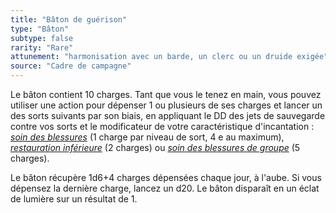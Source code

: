 ```yaml
---
title: "Bâton de guérison"
type: "Bâton"
subtype: false
rarity: "Rare"
attunement: "harmonisation avec un barde, un clerc ou un druide exigée"
source: "Cadre de campagne"
---
```

Le bâton contient 10 charges. Tant que vous le tenez en main, vous pouvez utiliser une action pour dépenser 1 ou plusieurs de ses charges et lancer un des sorts suivants par son biais, en appliquant le DD des jets de sauvegarde contre vos sorts et le modificateur de votre caractéristique d'incantation : [_soin des blessures_](/grimoire/soin-des-blessures) (1 charge par niveau de sort, 4 e au maximum), [_restauration inférieure_](/grimoire/restauration-inferieure) (2 charges) ou [_soin des blessures de groupe_](/grimoire/soin-des-blessures-de-groupe) (5 charges).

Le bâton récupère 1d6+4 charges dépensées chaque jour, à l'aube. Si vous dépensez la dernière charge, lancez un d20. Le bâton disparaît en un éclat de lumière sur un résultat de 1.
